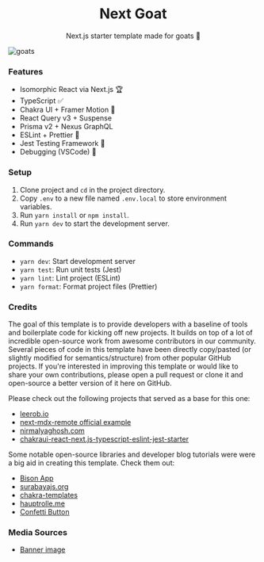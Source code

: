 <h1 align="center">Next Goat</h1>

<p align="center">Next.js starter template made for goats 🐐</p>

![goats](https://user-images.githubusercontent.com/61833561/104053556-b5b7a880-51a8-11eb-8530-bc10e78ab616.jpg)

### Features

- Isomorphic React via Next.js 🏆
- TypeScript ✅
- Chakra UI + Framer Motion 🚅
- React Query v3 + Suspense
- Prisma v2 + Nexus GraphQL
- ESLint + Prettier 🎀
- Jest Testing Framework 👑
- Debugging (VSCode) 🔧

### Setup

1. Clone project and `cd` in the project directory.
2. Copy `.env` to a new file named `.env.local` to store environment variables.
3. Run `yarn install` or `npm install`.
4. Run `yarn dev` to start the development server.

### Commands

- `yarn dev`: Start development server
- `yarn test`: Run unit tests (Jest)
- `yarn lint`: Lint project (ESLint)
- `yarn format`: Format project files (Prettier)

### Credits

The goal of this template is to provide developers with a baseline of tools and boilerplate code for kicking off new projects. It builds on top of a lot of incredible open-source work from awesome contributors in our community. Several pieces of code in this template have been directly copy/pasted (or slightly modified for semantics/structure) from other popular GitHub projects. If you're interested in improving this template or would like to share your own contributions, please open a pull request or clone it and open-source a better version of it here on GitHub.

Please check out the following projects that served as a base for this one:

- [leerob.io](https://github.com/leerob/leerob.io)
- [next-mdx-remote official example](https://github.com/hashicorp/next-mdx-remote)
- [nirmalyaghosh.com](https://github.com/ghoshnirmalya/nirmalyaghosh.com)
- [chakraui-react-next.js-typescript-eslint-jest-starter](https://github.com/abhishekbhardwaj/chakraui-react-next.js-typescript-eslint-jest-starter)

Some notable open-source libraries and developer blog tutorials were were a big aid in creating this template. Check them out:

- [Bison App](https://github.com/echobind/bisonapp)
- [surabayajs.org](https://github.com/surabayajs/surabayajs.org)
- [chakra-templates](https://github.com/hauptrolle/chakra-templates)
- [hauptrolle.me](https://github.com/hauptrolle/hauptrolle.me)
- [Confetti Button](https://raptis.wtf/blog/gatsby-mdx-copy-code-button-with-confetti/)

### Media Sources

- [Banner image](https://basketballforever.com/2019/03/07/the-key-points-of-difference-in-the-michael-jordan-lebron-james-goat-debate)
